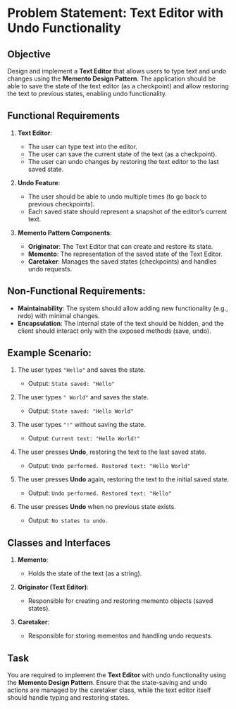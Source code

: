 # Problem Statement: Text Editor with Undo Functionality

## Objective
Design and implement a **Text Editor** that allows users to type text and undo changes using the **Memento Design Pattern**. The application should be able to save the state of the text editor (as a checkpoint) and allow restoring the text to previous states, enabling undo functionality.

## Functional Requirements

1. **Text Editor**:
   - The user can type text into the editor.
   - The user can save the current state of the text (as a checkpoint).
   - The user can undo changes by restoring the text editor to the last saved state.

2. **Undo Feature**:
   - The user should be able to undo multiple times (to go back to previous checkpoints).
   - Each saved state should represent a snapshot of the editor’s current text.

3. **Memento Pattern Components**:
   - **Originator**: The Text Editor that can create and restore its state.
   - **Memento**: The representation of the saved state of the Text Editor.
   - **Caretaker**: Manages the saved states (checkpoints) and handles undo requests.

## Non-Functional Requirements:
- **Maintainability**: The system should allow adding new functionality (e.g., redo) with minimal changes.
- **Encapsulation**: The internal state of the text should be hidden, and the client should interact only with the exposed methods (save, undo).

## Example Scenario:

1. The user types `"Hello"` and saves the state.
   - Output: `State saved: "Hello"`
   
2. The user types `" World"` and saves the state.
   - Output: `State saved: "Hello World"`
   
3. The user types `"!"` without saving the state.
   - Output: `Current text: "Hello World!"`
   
4. The user presses **Undo**, restoring the text to the last saved state.
   - Output: `Undo performed. Restored text: "Hello World"`

5. The user presses **Undo** again, restoring the text to the initial saved state.
   - Output: `Undo performed. Restored text: "Hello"`

6. The user presses **Undo** when no previous state exists.
   - Output: `No states to undo.`

## Classes and Interfaces

1. **Memento**:
   - Holds the state of the text (as a string).
   
2. **Originator (Text Editor)**:
   - Responsible for creating and restoring memento objects (saved states).
   
3. **Caretaker**:
   - Responsible for storing mementos and handling undo requests.

## Task
You are required to implement the **Text Editor** with undo functionality using the **Memento Design Pattern**. Ensure that the state-saving and undo actions are managed by the caretaker class, while the text editor itself should handle typing and restoring states.
